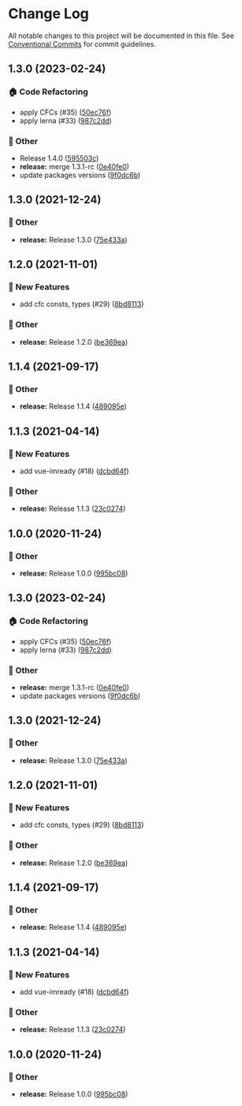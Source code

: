 # Change Log

All notable changes to this project will be documented in this file.
See [Conventional Commits](https://conventionalcommits.org) for commit guidelines.

## 1.3.0 (2023-02-24)


### :house: Code Refactoring

* apply CFCs (#35) ([50ec76f](https://github.com/naver/egjs-imready/commit/50ec76f2660a4884c34f5f0823e95c0c87d30df8))
* apply lerna (#33) ([987c2dd](https://github.com/naver/egjs-imready/commit/987c2dde0ed729e4695d640a35c11371c68570e1))


### :mega: Other

* Release 1.4.0 ([595503c](https://github.com/naver/egjs-imready/commit/595503ce58972dddae73dc97761b8cbde1d44d5f))
* **release:** merge 1.3.1-rc ([0e40fe0](https://github.com/naver/egjs-imready/commit/0e40fe0c36ae83d7bb6e391c839d66151ef14d1f))
* update packages versions ([9f0dc6b](https://github.com/naver/egjs-imready/commit/9f0dc6b6954f7c0f2cbdffd5dde627c8332fa2b6))

## 1.3.0 (2021-12-24)


### :mega: Other

* **release:** Release 1.3.0 ([75e433a](https://github.com/naver/egjs-imready/commit/75e433a3dae0296dfc9351f45b8f4504491cdbf3))

## 1.2.0 (2021-11-01)


### :rocket: New Features

* add cfc consts, types (#29) ([8bd8113](https://github.com/naver/egjs-imready/commit/8bd81133cad536a2763204bd5964d812a9675949))


### :mega: Other

* **release:** Release 1.2.0 ([be369ea](https://github.com/naver/egjs-imready/commit/be369ea792f40546172422494779e9dfc72779a9))

## 1.1.4 (2021-09-17)


### :mega: Other

* **release:** Release 1.1.4 ([489095e](https://github.com/naver/egjs-imready/commit/489095ee715085d51aaffbdf8d385f7ecc875299))

## 1.1.3 (2021-04-14)


### :rocket: New Features

* add vue-imready (#18) ([dcbd64f](https://github.com/naver/egjs-imready/commit/dcbd64f36aad1588671ff730e31be61a07477fa3))


### :mega: Other

* **release:** Release 1.1.3 ([23c0274](https://github.com/naver/egjs-imready/commit/23c02747b58fce815ef3cc7857b269baac08e152))

## 1.0.0 (2020-11-24)


### :mega: Other

* **release:** Release 1.0.0 ([995bc08](https://github.com/naver/egjs-imready/commit/995bc08958faf804e9a975ec40e0f8c52e874ff9))



## 1.3.0 (2023-02-24)


### :house: Code Refactoring

* apply CFCs (#35) ([50ec76f](https://github.com/naver/egjs-imready/commit/50ec76f2660a4884c34f5f0823e95c0c87d30df8))
* apply lerna (#33) ([987c2dd](https://github.com/naver/egjs-imready/commit/987c2dde0ed729e4695d640a35c11371c68570e1))


### :mega: Other

* **release:** merge 1.3.1-rc ([0e40fe0](https://github.com/naver/egjs-imready/commit/0e40fe0c36ae83d7bb6e391c839d66151ef14d1f))
* update packages versions ([9f0dc6b](https://github.com/naver/egjs-imready/commit/9f0dc6b6954f7c0f2cbdffd5dde627c8332fa2b6))

## 1.3.0 (2021-12-24)


### :mega: Other

* **release:** Release 1.3.0 ([75e433a](https://github.com/naver/egjs-imready/commit/75e433a3dae0296dfc9351f45b8f4504491cdbf3))

## 1.2.0 (2021-11-01)


### :rocket: New Features

* add cfc consts, types (#29) ([8bd8113](https://github.com/naver/egjs-imready/commit/8bd81133cad536a2763204bd5964d812a9675949))


### :mega: Other

* **release:** Release 1.2.0 ([be369ea](https://github.com/naver/egjs-imready/commit/be369ea792f40546172422494779e9dfc72779a9))

## 1.1.4 (2021-09-17)


### :mega: Other

* **release:** Release 1.1.4 ([489095e](https://github.com/naver/egjs-imready/commit/489095ee715085d51aaffbdf8d385f7ecc875299))

## 1.1.3 (2021-04-14)


### :rocket: New Features

* add vue-imready (#18) ([dcbd64f](https://github.com/naver/egjs-imready/commit/dcbd64f36aad1588671ff730e31be61a07477fa3))


### :mega: Other

* **release:** Release 1.1.3 ([23c0274](https://github.com/naver/egjs-imready/commit/23c02747b58fce815ef3cc7857b269baac08e152))

## 1.0.0 (2020-11-24)


### :mega: Other

* **release:** Release 1.0.0 ([995bc08](https://github.com/naver/egjs-imready/commit/995bc08958faf804e9a975ec40e0f8c52e874ff9))
